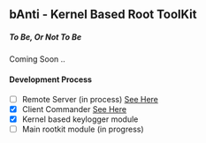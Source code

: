 bAnti - Kernel Based Root ToolKit
----

##### To Be, Or Not To Be
Coming Soon ..

#### Development Process
- [ ] Remote Server (in process) [See Here](https://github.com/nikopeikrishvili/proto-banti)
- [x] Client Commander [See Here](https://github.com/nikopeikrishvili/proto-banti)
- [x] Kernel  based keylogger module
- [ ] Main rootkit module (in progress)
